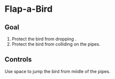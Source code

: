 # Flap-a-Bird

## Goal

1. Protect the bird from dropping .
2. Protect the bird from colliding on the pipes.

## Controls
Use space to jump the bird from miidle of the pipes.
